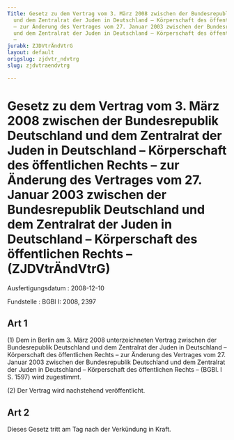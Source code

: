 ```yaml
---
Title: Gesetz zu dem Vertrag vom 3. März 2008 zwischen der Bundesrepublik Deutschland
  und dem Zentralrat der Juden in Deutschland – Körperschaft des öffentlichen Rechts
  – zur Änderung des Vertrages vom 27. Januar 2003 zwischen der Bundesrepublik Deutschland
  und dem Zentralrat der Juden in Deutschland – Körperschaft des öffentlichen Rechts
  –
jurabk: ZJDVtrÄndVtrG
layout: default
origslug: zjdvtr_ndvtrg
slug: zjdvtraendvtrg

---
```


# Gesetz zu dem Vertrag vom 3. März 2008 zwischen der Bundesrepublik Deutschland und dem Zentralrat der Juden in Deutschland – Körperschaft des öffentlichen Rechts – zur Änderung des Vertrages vom 27. Januar 2003 zwischen der Bundesrepublik Deutschland und dem Zentralrat der Juden in Deutschland – Körperschaft des öffentlichen Rechts – (ZJDVtrÄndVtrG)

Ausfertigungsdatum
:   2008-12-10

Fundstelle
:   BGBl I: 2008, 2397

## Art 1

(1) Dem in Berlin am 3. März 2008 unterzeichneten Vertrag zwischen der
Bundesrepublik Deutschland und dem Zentralrat der Juden in Deutschland
– Körperschaft des öffentlichen Rechts – zur Änderung des Vertrages
vom 27. Januar 2003 zwischen der Bundesrepublik Deutschland und dem
Zentralrat der Juden in Deutschland – Körperschaft des öffentlichen
Rechts – (BGBl. I S. 1597) wird zugestimmt.

(2) Der Vertrag wird nachstehend veröffentlicht.

## Art 2

Dieses Gesetz tritt am Tag nach der Verkündung in Kraft.

